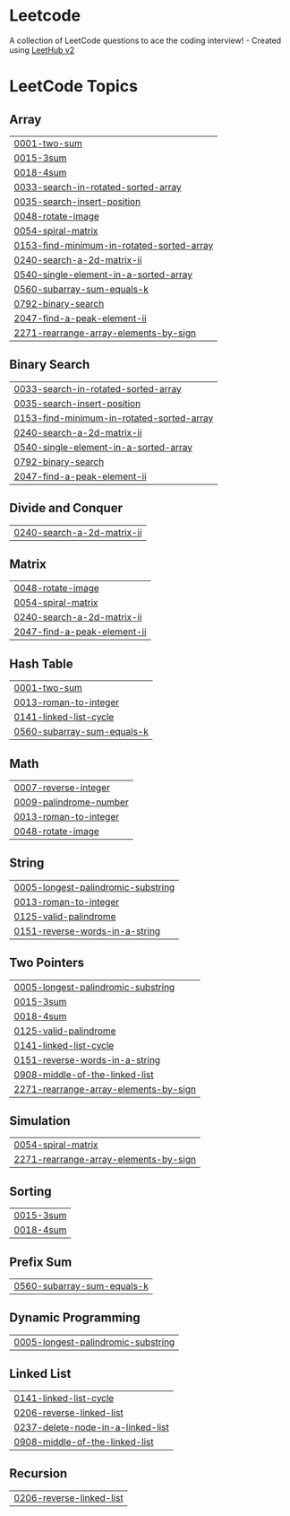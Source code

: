 # Leetcode
A collection of LeetCode questions to ace the coding interview! - Created using [LeetHub v2](https://github.com/arunbhardwaj/LeetHub-2.0)

<!---LeetCode Topics Start-->
# LeetCode Topics
## Array
|  |
| ------- |
| [0001-two-sum](https://github.com/Veereshdoddamani/Leetcode/tree/master/0001-two-sum) |
| [0015-3sum](https://github.com/Veereshdoddamani/Leetcode/tree/master/0015-3sum) |
| [0018-4sum](https://github.com/Veereshdoddamani/Leetcode/tree/master/0018-4sum) |
| [0033-search-in-rotated-sorted-array](https://github.com/Veereshdoddamani/Leetcode/tree/master/0033-search-in-rotated-sorted-array) |
| [0035-search-insert-position](https://github.com/Veereshdoddamani/Leetcode/tree/master/0035-search-insert-position) |
| [0048-rotate-image](https://github.com/Veereshdoddamani/Leetcode/tree/master/0048-rotate-image) |
| [0054-spiral-matrix](https://github.com/Veereshdoddamani/Leetcode/tree/master/0054-spiral-matrix) |
| [0153-find-minimum-in-rotated-sorted-array](https://github.com/Veereshdoddamani/Leetcode/tree/master/0153-find-minimum-in-rotated-sorted-array) |
| [0240-search-a-2d-matrix-ii](https://github.com/Veereshdoddamani/Leetcode/tree/master/0240-search-a-2d-matrix-ii) |
| [0540-single-element-in-a-sorted-array](https://github.com/Veereshdoddamani/Leetcode/tree/master/0540-single-element-in-a-sorted-array) |
| [0560-subarray-sum-equals-k](https://github.com/Veereshdoddamani/Leetcode/tree/master/0560-subarray-sum-equals-k) |
| [0792-binary-search](https://github.com/Veereshdoddamani/Leetcode/tree/master/0792-binary-search) |
| [2047-find-a-peak-element-ii](https://github.com/Veereshdoddamani/Leetcode/tree/master/2047-find-a-peak-element-ii) |
| [2271-rearrange-array-elements-by-sign](https://github.com/Veereshdoddamani/Leetcode/tree/master/2271-rearrange-array-elements-by-sign) |
## Binary Search
|  |
| ------- |
| [0033-search-in-rotated-sorted-array](https://github.com/Veereshdoddamani/Leetcode/tree/master/0033-search-in-rotated-sorted-array) |
| [0035-search-insert-position](https://github.com/Veereshdoddamani/Leetcode/tree/master/0035-search-insert-position) |
| [0153-find-minimum-in-rotated-sorted-array](https://github.com/Veereshdoddamani/Leetcode/tree/master/0153-find-minimum-in-rotated-sorted-array) |
| [0240-search-a-2d-matrix-ii](https://github.com/Veereshdoddamani/Leetcode/tree/master/0240-search-a-2d-matrix-ii) |
| [0540-single-element-in-a-sorted-array](https://github.com/Veereshdoddamani/Leetcode/tree/master/0540-single-element-in-a-sorted-array) |
| [0792-binary-search](https://github.com/Veereshdoddamani/Leetcode/tree/master/0792-binary-search) |
| [2047-find-a-peak-element-ii](https://github.com/Veereshdoddamani/Leetcode/tree/master/2047-find-a-peak-element-ii) |
## Divide and Conquer
|  |
| ------- |
| [0240-search-a-2d-matrix-ii](https://github.com/Veereshdoddamani/Leetcode/tree/master/0240-search-a-2d-matrix-ii) |
## Matrix
|  |
| ------- |
| [0048-rotate-image](https://github.com/Veereshdoddamani/Leetcode/tree/master/0048-rotate-image) |
| [0054-spiral-matrix](https://github.com/Veereshdoddamani/Leetcode/tree/master/0054-spiral-matrix) |
| [0240-search-a-2d-matrix-ii](https://github.com/Veereshdoddamani/Leetcode/tree/master/0240-search-a-2d-matrix-ii) |
| [2047-find-a-peak-element-ii](https://github.com/Veereshdoddamani/Leetcode/tree/master/2047-find-a-peak-element-ii) |
## Hash Table
|  |
| ------- |
| [0001-two-sum](https://github.com/Veereshdoddamani/Leetcode/tree/master/0001-two-sum) |
| [0013-roman-to-integer](https://github.com/Veereshdoddamani/Leetcode/tree/master/0013-roman-to-integer) |
| [0141-linked-list-cycle](https://github.com/Veereshdoddamani/Leetcode/tree/master/0141-linked-list-cycle) |
| [0560-subarray-sum-equals-k](https://github.com/Veereshdoddamani/Leetcode/tree/master/0560-subarray-sum-equals-k) |
## Math
|  |
| ------- |
| [0007-reverse-integer](https://github.com/Veereshdoddamani/Leetcode/tree/master/0007-reverse-integer) |
| [0009-palindrome-number](https://github.com/Veereshdoddamani/Leetcode/tree/master/0009-palindrome-number) |
| [0013-roman-to-integer](https://github.com/Veereshdoddamani/Leetcode/tree/master/0013-roman-to-integer) |
| [0048-rotate-image](https://github.com/Veereshdoddamani/Leetcode/tree/master/0048-rotate-image) |
## String
|  |
| ------- |
| [0005-longest-palindromic-substring](https://github.com/Veereshdoddamani/Leetcode/tree/master/0005-longest-palindromic-substring) |
| [0013-roman-to-integer](https://github.com/Veereshdoddamani/Leetcode/tree/master/0013-roman-to-integer) |
| [0125-valid-palindrome](https://github.com/Veereshdoddamani/Leetcode/tree/master/0125-valid-palindrome) |
| [0151-reverse-words-in-a-string](https://github.com/Veereshdoddamani/Leetcode/tree/master/0151-reverse-words-in-a-string) |
## Two Pointers
|  |
| ------- |
| [0005-longest-palindromic-substring](https://github.com/Veereshdoddamani/Leetcode/tree/master/0005-longest-palindromic-substring) |
| [0015-3sum](https://github.com/Veereshdoddamani/Leetcode/tree/master/0015-3sum) |
| [0018-4sum](https://github.com/Veereshdoddamani/Leetcode/tree/master/0018-4sum) |
| [0125-valid-palindrome](https://github.com/Veereshdoddamani/Leetcode/tree/master/0125-valid-palindrome) |
| [0141-linked-list-cycle](https://github.com/Veereshdoddamani/Leetcode/tree/master/0141-linked-list-cycle) |
| [0151-reverse-words-in-a-string](https://github.com/Veereshdoddamani/Leetcode/tree/master/0151-reverse-words-in-a-string) |
| [0908-middle-of-the-linked-list](https://github.com/Veereshdoddamani/Leetcode/tree/master/0908-middle-of-the-linked-list) |
| [2271-rearrange-array-elements-by-sign](https://github.com/Veereshdoddamani/Leetcode/tree/master/2271-rearrange-array-elements-by-sign) |
## Simulation
|  |
| ------- |
| [0054-spiral-matrix](https://github.com/Veereshdoddamani/Leetcode/tree/master/0054-spiral-matrix) |
| [2271-rearrange-array-elements-by-sign](https://github.com/Veereshdoddamani/Leetcode/tree/master/2271-rearrange-array-elements-by-sign) |
## Sorting
|  |
| ------- |
| [0015-3sum](https://github.com/Veereshdoddamani/Leetcode/tree/master/0015-3sum) |
| [0018-4sum](https://github.com/Veereshdoddamani/Leetcode/tree/master/0018-4sum) |
## Prefix Sum
|  |
| ------- |
| [0560-subarray-sum-equals-k](https://github.com/Veereshdoddamani/Leetcode/tree/master/0560-subarray-sum-equals-k) |
## Dynamic Programming
|  |
| ------- |
| [0005-longest-palindromic-substring](https://github.com/Veereshdoddamani/Leetcode/tree/master/0005-longest-palindromic-substring) |
## Linked List
|  |
| ------- |
| [0141-linked-list-cycle](https://github.com/Veereshdoddamani/Leetcode/tree/master/0141-linked-list-cycle) |
| [0206-reverse-linked-list](https://github.com/Veereshdoddamani/Leetcode/tree/master/0206-reverse-linked-list) |
| [0237-delete-node-in-a-linked-list](https://github.com/Veereshdoddamani/Leetcode/tree/master/0237-delete-node-in-a-linked-list) |
| [0908-middle-of-the-linked-list](https://github.com/Veereshdoddamani/Leetcode/tree/master/0908-middle-of-the-linked-list) |
## Recursion
|  |
| ------- |
| [0206-reverse-linked-list](https://github.com/Veereshdoddamani/Leetcode/tree/master/0206-reverse-linked-list) |
<!---LeetCode Topics End-->